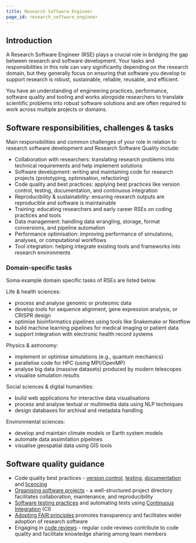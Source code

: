 ```yaml
---
title: Research Software Engineer
page_id: research_software_engineer
---
```



## Introduction

A Research Software Engineer (RSE) plays a crucial role in bridging the gap between research and software development. 
Your tasks and responsibilities in this role can vary significantly depending on the research domain, but they generally focus on ensuring that software you develop 
to support research is robust, sustainable, reliable, reusable, and efficient.

You have an understanding of engineering practices, performance, software quality and tooling	and works alongside researchers to translate scientific problems 
into robust software solutions and are often required to work across multiple projects or domains.

## Software responsibilities, challenges & tasks

Main responsibilities and common challenges of your role in relation to research software development and Research Software Quality include:

- Collaboration with researchers: translating research problems into technical requirements and help implement solutions
- Software development: writing and maintaining code for research projects (prototyping, optimisation, refactoring)
- Code quality and best practices: applying best practices like version control, testing, documentation, and continuous integration
- Reproducibility & sustainability: ensuring research outputs are reproducible and software is maintainable
- Training: educating researchers and early career RSEs on coding practices and tools
- Data management: handling data wrangling, storage, format conversions, and pipeline automation
- Performance optimisation: improving performance of simulations, analyses, or computational workflows
- Tool integration: helping integrate existing tools and frameworks into research environments

### Domain-specific tasks

Soma example domain specific tasks of RSEs are listed below.

Life & health sciences:

- process and analyse genomic or proteomic data
- develop tools for sequence alignment, gene expression analysis, or CRISPR design
- optimise bioinformatics pipelines using tools like Snakemake or Nextflow
- build machine learning pipelines for medical imaging or patient data
- support integration with electronic health record systems

Physics & astronomy:

- implement or optimise simulations (e.g., quantum mechanics)
- parallelise code for HPC (using MPI/OpenMP)
- analyse big data (massive datasets) produced by modern telescopes
- visualise simulation results

Social sciences & digital humanities:

- build web applications for interactive data visualisations
- process and analyse textual or multimedia data using NLP techniques
- design databases for archival and metadata handling

Environmental sciences:

- develop and maintain climate models or Earth system models
- automate data assimilation pipelines
- visualise geospatial data using GIS tools


## Software quality guidance

- Code quality best practices - [version control](./using_version_control), [testing](./testing_software), [documentation](./documenting_software) and [licencing](./licensing_software)
- [Organising software projects](./organising_software_projects) - a well-structured project directory facilitates collaboration, maintenance, and reproducibility
- [Software testing practices](./testing_software) and automating tests using [Continuous Integration](./ci_cd) (CI)
- [Adopting FAIR principles](./fair_rs) promotes transparency and facilitates wider adoption of research software
- Engaging in [code reviews](./code_review) - regular code reviews contribute to code quality and facilitate knowledge sharing among team members​
